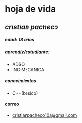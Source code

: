 
# hoja de vida
## ___cristian pacheco___


##### __edad__: 18 años 
##### __aprendiz/estudiante__:
- ADSO
- ING.MECANICA
##### __conocimientos__
- C++(basico)

#### __correo__

- cristianpacheco10a@gmail.com
